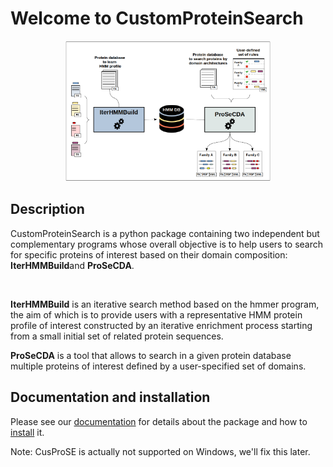 # Welcome to CustomProteinSearch
<figure style="margin-left: auto; margin-right: auto; text-align: center;">
    <img src="docs/img/cusprose_scheme.png"
      alt="Overview of the CusProSe package functionalities"
      style="width: 65%; margin-left: auto; margin-right: auto; text-align: center;">
</figure>

## Description
<p>
CustomProteinSearch is a python package containing two independent but complementary programs whose overall objective is to help users to search for specific proteins of interest based on their domain composition: <b>IterHMMBuild</b>and <b>ProSeCDA</b>.
</p>
<br>

<p>
<b>IterHMMBuild</b> is an iterative search method based on the hmmer program, the aim of which is to provide users with a representative HMM protein profile of interest constructed by an iterative enrichment process starting from a small initial set of related protein sequences.
</p>

<p>
<b>ProSeCDA</b> is a tool that allows to search in a given protein database multiple proteins of interest defined by a user-specified set of domains.
</p>

## Documentation and installation
Please see our [documentation](https://nchenche.github.io/cusProSe/) for details about the package and how to [install](https://nchenche.github.io/cusProSe/installation.html) it.

Note: CusProSE is actually not supported on Windows, we'll fix this later.

